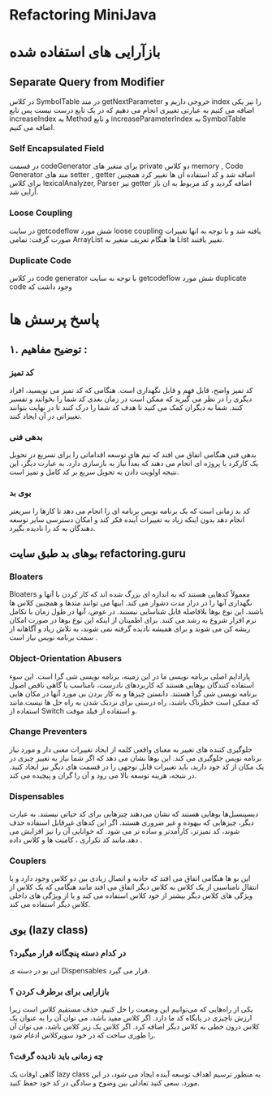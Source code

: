 # Refactoring MiniJava

# بازآرایی های استفاده شده
## Separate Query from Modifier
در کلاس SymbolTable در متد getNextParameter خروجی داریم و index را نیز یکی اضافه می کنیم به عبارتی تغییری انجام می دهیم که در یک تابع درست نیست پس تابع increaseIndex به Method و تابع increaseParameterIndex به SymbolTable اضافه می کنیم.
### Self Encapsulated Field
در قسمت codeGenerator برای متغیر های private دو کلاس memory , Code Generator متد های setter , getter اضافه شد و کد استفاده ان ها تغییر کرد همچنین برای کلاس lexicalAnalyzer, Parser نیز getter اضافه گردید و کد مربوط به ان باز آرایی شد.
### Loose Coupling
در سایت getcodeflow شش مورد loose coupling یافته شد و با توجه به انها تغییرات صورت گرفت:
تمامی ArrayList ها هنگام تعریف متغیر به List تغییر یافتند.
### Duplicate Code
در کلاس code generator با توجه به سایت getcodeflow شش مورد duplicate code وجود داشت که 



# پاسخ پرسش ها
##  ۱. توضیح مفاهیم :
### کد تمیز 
کد تمیز واضح، قابل فهم و قابل نگهداری است. هنگامی که کد تمیز می نویسید، افراد دیگری را در نظر می گیرید که ممکن است در زمان بعدی کد شما را بخوانند و تفسیر کنند. شما به دیگران کمک می کنید تا هدف کد شما را درک کنند تا در نهایت بتوانند تغییراتی در آن ایجاد کنند.

### بدهی فنی 
بدهی فنی  هنگامی اتفاق می افتد که تیم های توسعه اقداماتی را برای تسریع در تحویل یک کارکرد یا پروژه ای انجام می دهند که بعداً نیاز به بازسازی دارد. به عبارت دیگر، این نتیجه اولویت دادن به تحویل سریع بر کد کامل و تمیز است.

### بوی بد 
کد بد زمانی است که یک برنامه نویس برنامه ای را انجام می دهد تا کارها را سریعتر انجام دهد بدون اینکه زیاد به تغییرات آینده فکر کند و امکان دسترسی سایر توسعه دهندگان به کد را نادیده بگیرد.

## بوهای بد طبق سایت refactoring.guru

### Bloaters
Bloaters معمولاً کدهایی هستند که به اندازه ای بزرگ شده اند که کار کردن با آنها و نگهداری آنها را در دراز مدت دشوار می کند. اینها می توانند متدها و همچنین کلاس ها باشند. این نوع بوها بلافاصله قابل شناسایی نیستند. در عوض، آنها در طول زمان با تکامل نرم افزار شروع به رشد می کنند. برای اطمینان از اینکه این نوع بوها در صورت امکان ریشه کن می شوند و برای همیشه نادیده گرفته نمی شوند، به تلاش زیاد و آگاهانه از سمت برنامه نویس نیاز است .

### Object-Orientation Abusers
پارادایم اصلی برنامه نویسی ما در این زمینه، برنامه نویسی شی گرا است. این سوء استفاده کنندگان بوهایی هستند که کاربردهای نادرست، نامناسب یا گاهی ناقص اصول برنامه نویسی شی گرا هستند. دانستن چیزها و به کار بردن بی مورد آنها در مکان هایی که ممکن است خطرناک باشند، راه درستی برای نزدیک شدن به راه حل ها نیست.مانند استفاده از Switch و استفاده از فیلد موقت.

### Change Preventers
جلوگیری کننده های تغییر به معنای واقعی کلمه از ایجاد تغییرات معنی دار و مورد نیاز برنامه نویس جلوگیری می کند. این بوها نشان می دهد که اگر شما نیاز به تغییر چیزی در یک مکان از کد خود دارید، باید تغییرات قابل توجهی را در قسمت های دیگر نیز ایجاد کنید. در نتیجه، هزینه توسعه بالا می رود و آن را گران و پیچیده می کند.

### Dispensables
دیسپنسبل‌ها بوهایی هستند که نشان می‌دهند چیزهایی برای کد حیاتی نیستند. به عبارت دیگر، چیزهایی که بیهوده و غیر ضروری هستند. اگر این کدهای غیرقابل استفاده حذف شوند، کد تمیزتر، کارآمدتر و ساده تر می شود. که خوانایی آن را نیز افزایش می دهد.مانند کد تکراری ، کامنت ها و کلاس داده .

### Couplers
این بو ها هنگامی اتفاق می افتد که جاذبه و اتصال زیادی بین دو کلاس وجود دارد و یا انتقال نامناسبی از یک کلاس به کلاس دیگر اتفاق می افتد مانند هنگامی که یک کلاس از ویژگی های کلاس دیگر بیشتر از خود کلاس استفاده می کند و یا از ویژگی های داخلی کلاس دیگر استفاده می کند.

## بوی (lazy class)
### در کدام دسته پنچگانه قرار میگیرد؟
این بو در دسته ی Dispensables قرار می گیرد.

### بازارایی برای برطرف کردن ؟
یکی از راه‌هایی که می‌توانیم این وضعیت را حل کنیم، حذف مستقیم کلاس است زیرا ارزش ناچیزی در پایگاه کد ما دارد. اگر کلاس مفید باشد، می توان آن را به عنوان یک کلاس درون خطی به کلاس دیگر اضافه کرد. اگر کلاس یک زیر کلاس باشد، می توان آن را طوری ساخت که در خود سوپرکلاس ادغام شود.

###  چه زمانی باید نادیده گرفت؟
گاهی اوقات یک lazy class به منظور ترسیم اهداف توسعه آینده ایجاد می شود، در این مورد، سعی کنید تعادلی بین وضوح و سادگی در کد خود حفظ کنید.
